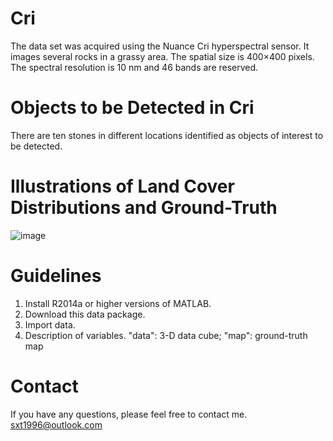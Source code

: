 # Cri
The data set was acquired using the Nuance Cri hyperspectral sensor. It images several rocks in a grassy area. The spatial size is 400×400 pixels. The spectral resolution is 10 nm and 46 bands are reserved. 
# Objects to be Detected in Cri
There are ten stones in different locations identified as objects of interest to be detected.
# Illustrations of Land Cover Distributions and Ground-Truth
![image](https://github.com/sxt1996/Data-sets-for-Hyperspectral-Detection-Cri/assets/55687887/37e3235c-85de-494e-aa6b-8c3898109128)
# Guidelines
1. Install R2014a or higher versions of MATLAB.
2. Download this data package.
3. Import data.
4. Description of variables. "data": 3-D data cube; "map": ground-truth map
# Contact
If you have any questions, please feel free to contact me.
sxt1996@outlook.com

